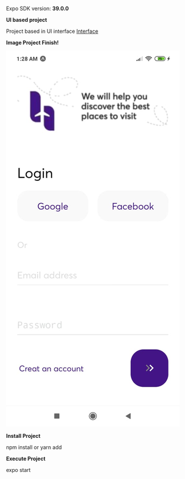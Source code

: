 Expo SDK version: **39.0.0**

**UI based project**

Project based in UI interface [Interface](https://twitter.com/interfacely_/status/1320289189175361536)

**Image Project Finish!**

![alt text](https://github.com/nelson-sepulveda/login-mobile-RN/blob/master/finish.jpeg?raw=true)


**Install Project**

npm install or yarn add

**Execute Project**

expo start